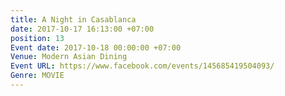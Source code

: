 ```yaml
---
title: A Night in Casablanca
date: 2017-10-17 16:13:00 +07:00
position: 13
Event date: 2017-10-18 00:00:00 +07:00
Venue: Modern Asian Dining
Event URL: https://www.facebook.com/events/145685419504093/
Genre: MOVIE
---
```



